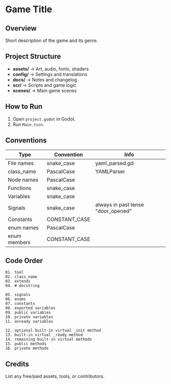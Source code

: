 # Game Title

## Overview
Short description of the game and its genre.

## Project Structure
- **assets/** → Art, audio, fonts, shaders
- **config/** → Settings and translations
- **docs/** → Notes and changelog
- **scr/** → Scripts and game logic
- **scenes/** → Main game scenes

## How to Run
1. Open `project.godot` in Godot.
2. Run `Main.tscn`.

## Conventions
| Type | Convention | Info |
| --- | --- | --- |
| File names | snake_case | yaml_parsed.gd |
| class_name | PascalCase | YAMLParser |
| Node names | PascalCase |  |
| Functions |	snake_case	|  |
| Variables	| snake_case |  |
| Signals	| snake_case | always in past tense "door_opened" |
| Constants	| CONSTANT_CASE	|  |
| enum names	| PascalCase	|  |
| enum members | CONSTANT_CASE |  |

## Code Order
```
01. tool
02. class_name
03. extends
04. # docstring

05. signals
06. enums
07. constants
08. exported variables
09. public variables
10. private variables
11. onready variables

12. optional built-in virtual _init method
13. built-in virtual _ready method
14. remaining built-in virtual methods
15. public methods
16. private methods
```

## Credits
List any free/paid assets, tools, or contributors.
